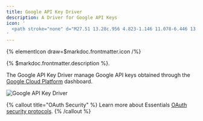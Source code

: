 ```yaml
---
title: Google API Key Driver
description: A Driver for Google API Keys
icon: '
  <path stroke="none" d="M27.51 13.28c.956 4.823-1.146 11.078-6.446 13.482-6.94 3.136-15.408.191-18.05-7.465-2.85-8.261 2.785-16.634 11.19-17.255 3.294-.238 6.24.541 8.834 2.579.27.207.51.446.891.78-1.13 1.066-2.197 2.085-3.358 3.183-1.958-1.687-4.235-2.26-6.718-1.846-1.846.302-3.374 1.241-4.632 2.626-2.371 2.61-2.785 6.733-.97 9.853 1.894 3.263 5.427 4.744 9.247 3.868 2.706-.605 5.078-3.056 5.285-5.571h-6.972V13.28h11.7z"/>
'
---
```


{% elementIcon draw=$markdoc.frontmatter.icon /%}

{% $markdoc.frontmatter.description %}.

The Google API Key Driver manage Google API keys obtained through the [Google Cloud Platform](https://console.cloud.google.com/apis/credentials) dashboard.

![Google API Key Driver](/assets/ytp/auths/driver-google-api-key.webp)

{% callout title="OAuth Security" %}
Learn more about Essentials [OAuth security protocols](/essentials-for-yootheme-pro/oauth-keys-secrets#security).
{% /callout %}
